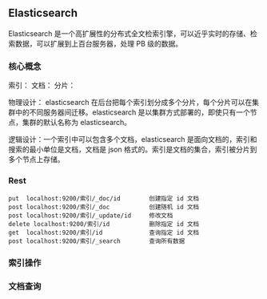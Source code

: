 ## Elasticsearch

Elasticsearch 是一个高扩展性的分布式全文检索引擎，可以近乎实时的存储、检索数据，可以扩展到上百台服务器，处理 PB 级的数据。

### 核心概念

索引：
文档：
分片：

物理设计： elasticsearch 在后台把每个索引划分成多个分片，每个分片可以在集群中的不同服务器间迁移。elasticsearch 是以集群方式部署的，即使只有一个节点，集群的默认名称为 elasticsearch。

逻辑设计：一个索引中可以包含多个文档，elasticsearch 是面向文档的，索引和搜索的最小单位是文档，文档是 json 格式的。索引是文档的集合，索引被分片到多个节点上存储。


### Rest

```
put  localhost:9200/索引/_doc/id        创建指定 id 文档
post localhost:9200/索引/_doc           创建随机 id 文档
post localhost:9200/索引/_update/id     修改文档
delete localhost:9200/索引/id           删除指定 id 文档
get  localhost:9200/索引/id             查询指定 id 文档
post localhost:9200/索引/_search        查询所有数据
```


### 索引操作



### 文档查询